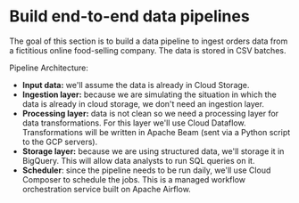 # Build end-to-end data pipelines

The goal of this section is to build a data pipeline to ingest orders data from a fictitious online food-selling company. The data is stored in CSV batches.

Pipeline Architecture:

- **Input data:** we'll assume the data is already in Cloud Storage.
- **Ingestion layer:** because we are simulating the situation in which the data is already in cloud storage, we don't need an ingestion layer.
- **Processing layer:** data is not clean so we need a processing layer for data transformations. For this layer we'll use Cloud Dataflow. Transformations will be written in Apache Beam (sent via a Python script to the GCP servers).
- **Storage layer:** because we are using structured data, we'll storage it in BigQuery. This will allow data analysts to run SQL queries on it.
- **Scheduler**: since the pipeline needs to be run daily, we'll use Cloud Composer to schedule the jobs. This is a managed workflow orchestration service built on Apache Airflow.
